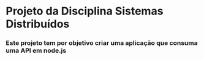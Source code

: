 # Projeto da Disciplina Sistemas Distribuídos

### Este projeto tem por objetivo criar uma aplicação que consuma uma API em node.js
